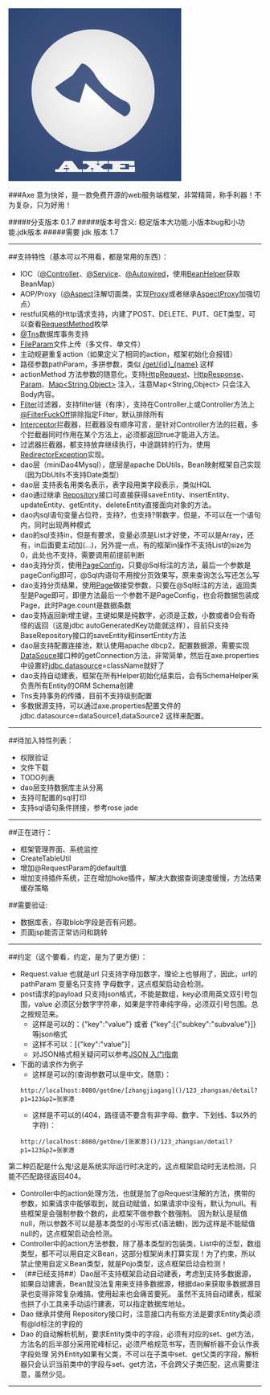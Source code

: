 <img src='https://github.com/DongyuCai/Axe/blob/branch-jdk1.7/axe/favicon.png'/>

###Axe 意为快斧，是一款免费开源的web服务端框架，非常精简，称手利器！不为复杂，只为好用！

#####分支版本 0.1.7
#####版本号含义: 稳定版本大功能.小版本bug和小功能.jdk版本
#####需要 jdk 版本 1.7

----------

##支持特性（基本可以不用看，都是常用的东西）：
* IOC（[@Controller]()、[@Service]()、[@Autowired]()，使用[BeanHelper]()获取BeanMap）
* AOP/Proxy（[@Aspect]()注解切面类，实现[Proxy]()或者继承[AspectProxy]()加强切点）
* restful风格的Http请求支持，内建了POST、DELETE、PUT、GET类型，可以查看[RequestMethod]()枚举
* [@Tns]()数据库事务支持
* [FileParam]()文件上传（多文件、单文件）
* 主动规避重复action（如果定义了相同的action，框架初始化会报错）
* 路径参数pathParam，多拼参数，类似 [/get/{id}_{name}]() 这样
* actionMethod 方法参数的随意化，支持[HttpRequest]()、[HttpResponse]()、[Param]()、[Map<String,Object>]() 注入，注意Map<String,Object> 只会注入Body内容。
* [Filter]()过滤器，支持filter链（有序），支持在Controller上或Controller方法上[@FilterFuckOff]()排除指定Filter，默认排除所有
* [Interceptor]()拦截器，拦截器没有顺序可言，是针对Controller方法的拦截，多个拦截器同时作用在某个方法上，必须都返回true才能进入方法。
* 过滤器拦截器，都支持放弃继续执行，中途跳转的行为，使用[RedirectorException]()实现。
* dao层（miniDao4Mysql），底层是apache DbUtils，Bean映射框架自己实现（因为DbUtils不支持Date类型）
* dao层  支持表名用类名表示，表字段用类字段表示，类似HQL
* dao通过继承 [Repository]()接口可直接获得saveEntity、insertEntity、updateEntity、getEntity、deleteEntity直接面向对象的方法。
* dao内sql语句变量占位符，支持?，也支持?带数字，但是，不可以在一个语句内，同时出现两种模式
* dao的sql支持in，但是有要求，变量必须是List才好使，不可以是Array，还有，in后面要主动加(...)，另外提一点，有的框架in操作不支持List的size为0，此处也不支持，需要调用前提前判断
* dao支持分页，使用[PageConfig]()，只要@Sql标注的方法，最后一个参数是pageConfig即可，@Sql内语句不用按分页效果写，原来查询怎么写还怎么写
* dao支持分页结果，使用[Page]()做接受参数，只要在@Sql标注的方法，返回类型是Page即可，即便方法最后一个参数不是PageConfig，也会将数据包装成Page，此时Page.count是数据条数
* dao支持返回新增主键，主键如果是纯数字，必须是正数，小数或者0会有奇怪的返回（这是jdbc autoGeneratedKey功能就这样），目前只支持BaseRepository接口的saveEntity和insertEntity方法
* dao层支持配置连接池，默认使用apache dbcp2，配置数据源，需要实现[DataSouce]()接口种的getConnection方法，非常简单，然后在axe.properties中设置好[jdbc.datasource]()=className就好了
* dao支持自动建表，框架在所有Helper初始化结束后，会有SchemaHelper来负责所有Entity的ORM Schema创建
* Tns支持事务的传播，目前不支持级别配置
* 多数据源支持，可以通过axe.properties配置文件的 jdbc.datasource=dataSource1,dataSource2 这样来配置。


----------

##待加入特性列表：
* 权限验证
* 文件下载
* TODO列表
* dao层支持数据库主从分离
* 支持可配置的sql打印
* 支持sql语句条件拼接，参考rose jade

----------

##正在进行：
* 框架管理界面、系统监控
* CreateTableUtil
* 增加@RequestParam的default值
* 增加支持插件系统，正在增加hoke插件，解决大数据查询速度缓慢，方法结果缓存策略

##需要验证:
 * 数据库表，存取blob字段是否有问题。
 * 页面jsp能否正常访问和跳转
----------

##约定（这个要看，约定，是为了更方便）：
* Request.value 也就是url 只支持字母加数字，理论上也够用了，因此，url的 pathParam 变量名只支持 字母数字，这点框架启动会检测。
* post请求的payload 只支持json格式，不能是数组，key必须用英文双引号包围，value 必须区分数字字符串，如果是字符串纯字母，必须双引号包围。总之按规范来。
    * 这样是可以的：{"key":"value"} 或者 {"key":[{"subkey":"subvalue"}]} 等json格式
	* 这样不可以：[{"key":"value"}] 
	* 对JSON格式相关疑问可以参考[JSON 入门指南](http://www.ibm.com/developerworks/cn/web/wa-lo-json/)
* 下面的请求作为例子
	* 这样是可以的(查询参数可以是中文，随意)：
	```
	http://localhost:8080/getOne/[zhangjiagang]()/123_zhangsan/detail?p1=123&p2=张家港
	```
	* 这样是不可以的(404，路径请不要含有非字母、数字、下划线、$以外的字符)：
	``` 
	http://localhost:8080/getOne/[张家港]()/123_zhangsan/detail?p1=123&p2=张家港 
	```
第二种匹配是什么鬼!这是系统实际运行时决定的，这点框架启动时无法检测，只能不匹配路径返回404。
* Controller中的action处理方法，也就是加了@Request注解的方法，携带的参数，如果请求中能够取到，就自动赋值，如果请求中没有，默认为null。有些框架是会强制参数个数的，此框架不做参数个数强制。
因为默认是赋值null，所以参数不可以是基本类型的小写形式(语法糖)，因为这样是不能赋值null的，这点框架启动会检测。
* Controller中的action方法参数，除了基本类型的包装类，List中的泛型，数组类型，都不可以用自定义Bean，这部分框架尚未打算实现！为了约束，所以禁止使用自定义Bean类型，就是Pojo类型，这点框架启动会检测！
* （##已经支持##）Dao层不支持框架启动自动建表，考虑到支持多数据源，如果自动建表，Bean就没法复用来支持多数据源，根据dao来获取多数据源目录也变得非常复杂难搞，使用起来也会痛苦要死。
虽然不支持自动建表，框架也拱了小工具来手动运行建表，可以指定数据库地址。
* Dao 继承并使用 Repository接口时，注意接口内有些方法是要求Entity类必须有@Id标注的字段的
* Dao 的自动解析机制，要求Entity类中的字段，必须有对应的set、get方法，方法名的后半部分采用驼峰标记，必须严格规范书写，否则解析器不会认作表字段处理
另外Entity如果有父类，不可以在子类中set、get父类的字段，解析器只会认识当前类中的字段与set、get方法，不会跨父子类匹配，这点需要注意，虽然少见。

----------

